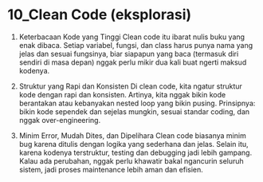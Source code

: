 # 10_Clean Code (eksplorasi)
1. Keterbacaan Kode yang Tinggi
Clean code itu ibarat nulis buku yang enak dibaca. Setiap variabel, fungsi, dan class harus punya nama yang jelas dan sesuai fungsinya, biar siapapun yang baca (termasuk diri sendiri di masa depan) nggak perlu mikir dua kali buat ngerti maksud kodenya.

2. Struktur yang Rapi dan Konsisten
Di clean code, kita ngatur struktur kode dengan rapi dan konsisten. Artinya, kita nggak bikin kode berantakan atau kebanyakan nested loop yang bikin pusing. Prinsipnya: bikin kode sependek dan sejelas mungkin, sesuai standar coding, dan nggak over-engineering.

3. Minim Error, Mudah Dites, dan Dipelihara
Clean code biasanya minim bug karena ditulis dengan logika yang sederhana dan jelas. Selain itu, karena kodenya terstruktur, testing dan debugging jadi lebih gampang. Kalau ada perubahan, nggak perlu khawatir bakal ngancurin seluruh sistem, jadi proses maintenance lebih aman dan efisien.